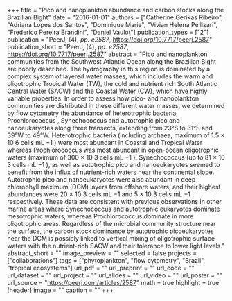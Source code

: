 +++
title = "Pico and nanoplankton abundance and carbon stocks along the Brazilian Bight"
date = "2016-01-01"
authors = ["Catherine Gerikas Ribeiro", "Adriana Lopes dos Santos", "Dominique Marie", "Vivian Helena Pellizari", "Frederico Pereira Brandini", "Daniel Vaulot"]
publication_types = ["2"]
publication = "PeerJ, (4), _pp. e2587_, https://doi.org/10.7717/peerj.2587"
publication_short = "PeerJ, (4), _pp. e2587_, https://doi.org/10.7717/peerj.2587"
abstract = "Pico and nanoplankton communities from the Southwest Atlantic Ocean along the Brazilian Bight are poorly described. The hydrography in this region is dominated by a complex system of layered water masses, which includes the warm and oligotrophic Tropical Water (TW), the cold and nutrient rich South Atlantic Central Water (SACW) and the Coastal Water (CW), which have highly variable properties. In order to assess how pico- and nanoplankton communities are distributed in these different water masses, we determined by flow cytometry the abundance of heterotrophic bacteria, Prochlorococcus , Synechococcus and autotrophic pico and nanoeukaryotes along three transects, extending from 23°S to 31°S and 39°W to 49°W. Heterotrophic bacteria (including archaea, maximum of 1.5 × 10 6 cells mL −1 ) were most abundant in Coastal and Tropical Water whereas Prochlorococcus was most abundant in open-ocean oligotrophic waters (maximum of 300 × 10 3 cells mL −1 ). Synechococcus (up to 81 × 10 3 cells mL −1 ), as well as autotrophic pico and nanoeukaryotes seemed to benefit from the influx of nutrient-rich waters near the continental slope. Autotrophic pico and nanoeukaryotes were also abundant in deep chlorophyll maximum (DCM) layers from offshore waters, and their highest abundances were 20 × 10 3 cells mL −1 and 5 × 10 3 cells mL −1 , respectively. These data are consistent with previous observations in other marine areas where Synechococcus and autotrophic eukaryotes dominate mesotrophic waters, whereas Prochlorococcus dominate in more oligotrophic areas. Regardless of the microbial community structure near the surface, the carbon stock dominance by autotrophic picoeukaryotes near the DCM is possibly linked to vertical mixing of oligotrophic surface waters with the nutrient-rich SACW and their tolerance to lower light levels."
abstract_short = ""
image_preview = ""
selected = false
projects = ["collaborations"]
tags = ["phytoplankton", "flow cytometry", "Brazil", "tropical ecosystems"]
url_pdf = ""
url_preprint = ""
url_code = ""
url_dataset = ""
url_project = ""
url_slides = ""
url_video = ""
url_poster = ""
url_source = "https://peerj.com/articles/2587"
math = true
highlight = true
[header]
image = ""
caption = ""
+++
